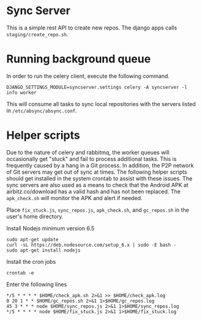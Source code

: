 # Sync Server

This is a simple rest API to create new repos. The django apps calls
`staging/create_repo.sh`. 

# Running background queue

In order to run the celery client, execute the following command.

    DJANGO_SETTINGS_MODULE=syncserver.settings celery -A syncserver -l info worker

This will consume all tasks to sync local repositories with the servers listed in `/etc/absync/absync.conf`.

# Helper scripts

Due to the nature of celery and rabbitmq, the worker queues will occasionally get "stuck" and fail to process additional tasks. This is frequently caused by a hang in a Git process. In addition, the P2P network of Git servers may get out of sync at times. The following helper scripts should get installed in the system crontab to assist with these issues. The sync servers are also used as a means to check that the Android APK at airbitz.co/download has a valid hash and has not been replaced. The `apk_check.sh` will monitor the APK and alert if needed.

Place `fix_stuck.js`, `sync_repos.js`, `apk_check.sh`, and `gc_repos.sh` in the user's home directory.

Install Nodejs minimum version 6.5

    sudo apt-get update
    curl -sL https://deb.nodesource.com/setup_6.x | sudo -E bash -
    sudo apt-get install nodejs
    
Install the cron jobs
    
    crontab -e
    
Enter the following lines

    */5 * * * * $HOME/check_apk.sh 2>&1 >> $HOME/check_apk.log
    0 20 1 * * $HOME/gc_repos.sh 2>&1 1>$HOME/gc_repos.log
    45 3 * * * node $HOME/sync_repos.js 2>&1 1>$HOME/sync_repos.log
    */5 * * * * node $HOME/fix_stuck.js 2>&1 1>$HOME/fix_stuck.log
    
    
